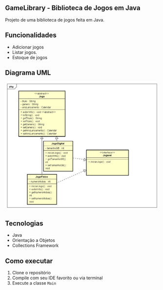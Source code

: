 <h2>GameLibrary - Biblioteca de Jogos em Java</h1>


Projeto de uma biblioteca de jogos feita em Java.


<h2>Funcionalidades</h2>

- Adicionar jogos
- Listar jogos.
- Estoque de jogos


<h2>Diagrama UML</h2>

![Diagrama UML](docs/uml-diagrama-jogo.png)


<h2>Tecnologias</h2>

- Java
- Orientação a Objetos
- Collections Framework


<h2>Como executar</h2>

1. Clone o repositório
2. Compile com seu IDE favorito ou via terminal
3. Execute a classe `Main`

